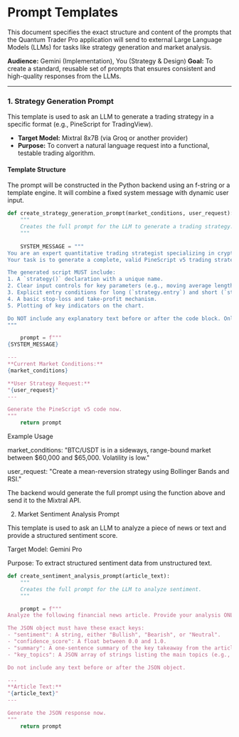 # Prompt Templates

This document specifies the exact structure and content of the prompts that the Quantum Trader Pro application will send to external Large Language Models (LLMs) for tasks like strategy generation and market analysis.

**Audience:** Gemini (Implementation), You (Strategy & Design)
**Goal:** To create a standard, reusable set of prompts that ensures consistent and high-quality responses from the LLMs.

---

### 1. Strategy Generation Prompt

This template is used to ask an LLM to generate a trading strategy in a specific format (e.g., PineScript for TradingView).

*   **Target Model:** Mixtral 8x7B (via Groq or another provider)
*   **Purpose:** To convert a natural language request into a functional, testable trading algorithm.

#### Template Structure

The prompt will be constructed in the Python backend using an f-string or a template engine. It will combine a fixed system message with dynamic user input.

```python
def create_strategy_generation_prompt(market_conditions, user_request):
    """
    Creates the full prompt for the LLM to generate a trading strategy.
    """
    
    SYSTEM_MESSAGE = """
You are an expert quantitative trading strategist specializing in cryptocurrency markets.
Your task is to generate a complete, valid PineScript v5 trading strategy based on the user's request and the provided market conditions.

The generated script MUST include:
1. A `strategy()` declaration with a unique name.
2. Clear input controls for key parameters (e.g., moving average lengths, RSI levels).
3. Explicit entry conditions for long (`strategy.entry`) and short (`strategy.exit`) positions.
4. A basic stop-loss and take-profit mechanism.
5. Plotting of key indicators on the chart.

Do NOT include any explanatory text before or after the code block. Only output the pure PineScript code.
"""

    prompt = f"""
{SYSTEM_MESSAGE}

---
**Current Market Conditions:**
{market_conditions}

**User Strategy Request:**
"{user_request}"
---

Generate the PineScript v5 code now.
"""
    return prompt
```

Example Usage

market_conditions: "BTC/USDT is in a sideways, range-bound market between $60,000 and $65,000. Volatility is low."

user_request: "Create a mean-reversion strategy using Bollinger Bands and RSI."

The backend would generate the full prompt using the function above and send it to the Mixtral API.

2. Market Sentiment Analysis Prompt

This template is used to ask an LLM to analyze a piece of news or text and provide a structured sentiment score.

Target Model: Gemini Pro

Purpose: To extract structured sentiment data from unstructured text.

```python
def create_sentiment_analysis_prompt(article_text):
    """
    Creates the full prompt for the LLM to analyze sentiment.
    """

    prompt = f"""
Analyze the following financial news article. Provide your analysis ONLY in the form of a valid JSON object.

The JSON object must have these exact keys:
- "sentiment": A string, either "Bullish", "Bearish", or "Neutral".
- "confidence_score": A float between 0.0 and 1.0.
- "summary": A one-sentence summary of the key takeaway from the article.
- "key_topics": A JSON array of strings listing the main topics (e.g., ["inflation", "interest rates", "BTC ETF"]).

Do not include any text before or after the JSON object.

---
**Article Text:**
"{article_text}"
---

Generate the JSON response now.
"""
    return prompt
```
